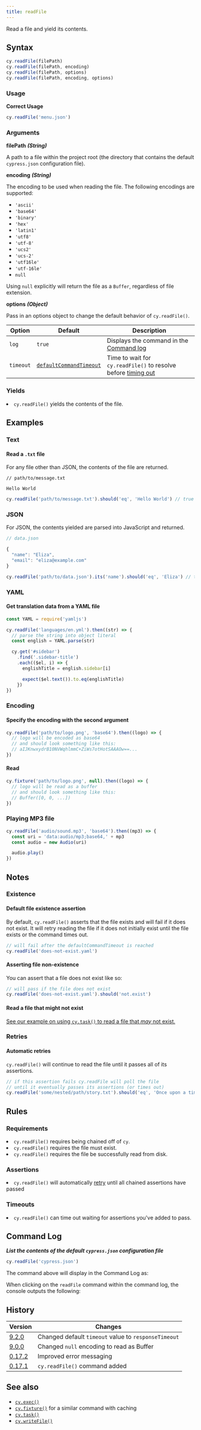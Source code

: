 ```yaml
---
title: readFile
---
```


Read a file and yield its contents.

## Syntax

```javascript
cy.readFile(filePath)
cy.readFile(filePath, encoding)
cy.readFile(filePath, options)
cy.readFile(filePath, encoding, options)
```

### Usage

**<Icon name="check-circle" color="green"></Icon> Correct Usage**

```javascript
cy.readFile('menu.json')
```

### Arguments

**<Icon name="angle-right"></Icon> filePath** **_(String)_**

A path to a file within the project root (the directory that contains the
default `cypress.json` configuration file).

**<Icon name="angle-right"></Icon> encoding** **_(String)_**

The encoding to be used when reading the file. The following encodings are
supported:

- `'ascii'`
- `'base64'`
- `'binary'`
- `'hex'`
- `'latin1'`
- `'utf8'`
- `'utf-8'`
- `'ucs2'`
- `'ucs-2'`
- `'utf16le'`
- `'utf-16le'`
- `null`

Using `null` explicitly will return the file as a `Buffer`, regardless of file
extension.

**<Icon name="angle-right"></Icon> options** **_(Object)_**

Pass in an options object to change the default behavior of `cy.readFile()`.

| Option    | Default                                                              | Description                                                                              |
| --------- | -------------------------------------------------------------------- | ---------------------------------------------------------------------------------------- |
| `log`     | `true`                                                               | Displays the command in the [Command log](/guides/core-concepts/test-runner#Command-Log) |
| `timeout` | [`defaultCommandTimeout`](/guides/references/configuration#Timeouts) | Time to wait for `cy.readFile()` to resolve before [timing out](#Timeouts)               |

### Yields [<Icon name="question-circle"/>](/guides/core-concepts/introduction-to-cypress#Subject-Management)

<List><li>`cy.readFile()` yields the contents of the file.</li></List>

## Examples

### Text

#### Read a `.txt` file

For any file other than JSON, the contents of the file are returned.

```text
// path/to/message.txt

Hello World
```

```javascript
cy.readFile('path/to/message.txt').should('eq', 'Hello World') // true
```

### JSON

For JSON, the contents yielded are parsed into JavaScript and returned.

```javascript
// data.json

{
  "name": "Eliza",
  "email": "eliza@example.com"
}
```

```javascript
cy.readFile('path/to/data.json').its('name').should('eq', 'Eliza') // true
```

### YAML

#### Get translation data from a YAML file

```javascript
const YAML = require('yamljs')

cy.readFile('languages/en.yml').then((str) => {
  // parse the string into object literal
  const english = YAML.parse(str)

  cy.get('#sidebar')
    .find('.sidebar-title')
    .each(($el, i) => {
      englishTitle = english.sidebar[i]

      expect($el.text()).to.eq(englishTitle)
    })
})
```

### Encoding

#### Specify the encoding with the second argument

```javascript
cy.readFile('path/to/logo.png', 'base64').then((logo) => {
  // logo will be encoded as base64
  // and should look something like this:
  // aIJKnwxydrB10NVWqhlmmC+ZiWs7otHotSAAAOw==...
})
```

#### Read

```javascript
cy.fixture('path/to/logo.png', null).then((logo) => {
  // logo will be read as a buffer
  // and should look something like this:
  // Buffer([0, 0, ...])
})
```

### Playing MP3 file

```javascript
cy.readFile('audio/sound.mp3', 'base64').then((mp3) => {
  const uri = 'data:audio/mp3;base64,' + mp3
  const audio = new Audio(uri)

  audio.play()
})
```

## Notes

### Existence

#### Default file existence assertion

By default, `cy.readFile()` asserts that the file exists and will fail if it
does not exist. It will retry reading the file if it does not initially exist
until the file exists or the command times out.

```javascript
// will fail after the defaultCommandTimeout is reached
cy.readFile('does-not-exist.yaml')
```

#### Asserting file non-existence

You can assert that a file does not exist like so:

```javascript
// will pass if the file does not exist
cy.readFile('does-not-exist.yaml').should('not.exist')
```

#### Read a file that might not exist

[See our example on using `cy.task()` to read a file that _may_ not exist.](/api/commands/task#Read-a-file-that-might-not-exist)

### Retries

#### Automatic retries

`cy.readFile()` will continue to read the file until it passes all of its
assertions.

```javascript
// if this assertion fails cy.readFile will poll the file
// until it eventually passes its assertions (or times out)
cy.readFile('some/nested/path/story.txt').should('eq', 'Once upon a time...')
```

## Rules

### Requirements [<Icon name="question-circle"/>](/guides/core-concepts/introduction-to-cypress#Chains-of-Commands)

<List><li>`cy.readFile()` requires being chained off of
`cy`.</li><li>`cy.readFile()` requires the file must
exist.</li><li>`cy.readFile()` requires the file be successfully read from
disk.</li></List>

### Assertions [<Icon name="question-circle"/>](/guides/core-concepts/introduction-to-cypress#Assertions)

<List><li>`cy.readFile()` will automatically
[retry](/guides/core-concepts/retry-ability) until all chained assertions have
passed</li></List>

### Timeouts [<Icon name="question-circle"/>](/guides/core-concepts/introduction-to-cypress#Timeouts)

<List><li>`cy.readFile()` can time out waiting for assertions you've added to
pass.</li></List>

## Command Log

**_List the contents of the default `cypress.json` configuration file_**

```javascript
cy.readFile('cypress.json')
```

The command above will display in the Command Log as:

<DocsImage src="/img/api/readfile/readfile-can-get-content-of-system-files-in-tests.png" alt="Command Log readFile" ></DocsImage>

When clicking on the `readFile` command within the command log, the console
outputs the following:

<DocsImage src="/img/api/readfile/console-log-shows-content-from-file-formatted-as-javascript.png" alt="Console Log readFile" ></DocsImage>

## History

| Version                                       | Changes                                              |
| --------------------------------------------- | ---------------------------------------------------- |
| [9.2.0](/guides/references/changelog#9-2-0)   | Changed default `timeout` value to `responseTimeout` |
| [9.0.0](/guides/references/changelog#9-0-0)   | Changed `null` encoding to read as Buffer            |
| [0.17.2](/guides/references/changelog#0-17-2) | Improved error messaging                             |
| [0.17.1](/guides/references/changelog#0-17-1) | `cy.readFile()` command added                        |

## See also

- [`cy.exec()`](/api/commands/exec)
- [`cy.fixture()`](/api/commands/fixture) for a similar command with caching
- [`cy.task()`](/api/commands/task)
- [`cy.writeFile()`](/api/commands/writefile)
